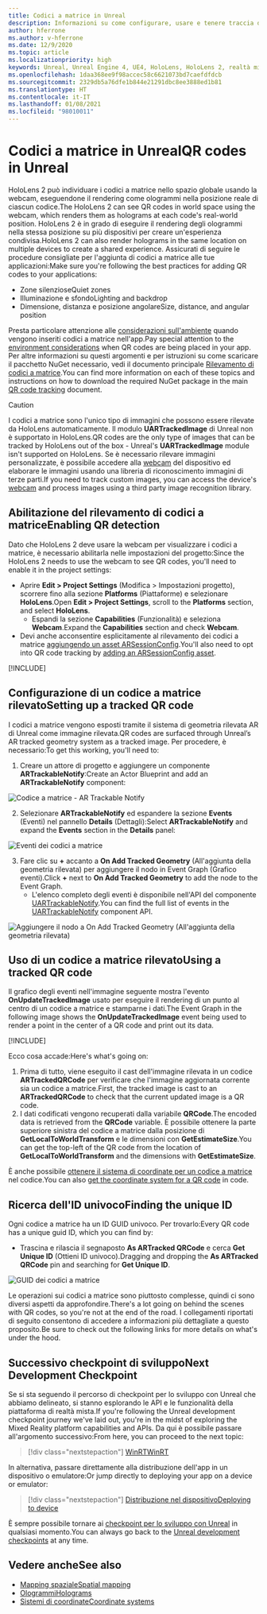 ```yaml
---
title: Codici a matrice in Unreal
description: Informazioni su come configurare, usare e tenere traccia dei codici a matrice nelle applicazioni di realtà mista Unreal.
author: hferrone
ms.author: v-hferrone
ms.date: 12/9/2020
ms.topic: article
ms.localizationpriority: high
keywords: Unreal, Unreal Engine 4, UE4, HoloLens, HoloLens 2, realtà mista, sviluppo, funzionalità, documentazione, guide, ologrammi, codici a matrice, visore VR realtà mista, visore VR di windows mixed reality, visore per realtà virtuale
ms.openlocfilehash: 1daa368ee9f98accec58c6621073bd7caefdfdcb
ms.sourcegitcommit: 2329db5a76dfe1b844e21291dbc8ee3888ed1b81
ms.translationtype: HT
ms.contentlocale: it-IT
ms.lasthandoff: 01/08/2021
ms.locfileid: "98010011"
---
```

# <a name="qr-codes-in-unreal"></a><span data-ttu-id="c956d-104">Codici a matrice in Unreal</span><span class="sxs-lookup"><span data-stu-id="c956d-104">QR codes in Unreal</span></span>

<span data-ttu-id="c956d-105">HoloLens 2 può individuare i codici a matrice nello spazio globale usando la webcam, eseguendone il rendering come ologrammi nella posizione reale di ciascun codice.</span><span class="sxs-lookup"><span data-stu-id="c956d-105">The HoloLens 2 can see QR codes in world space using the webcam, which renders them as holograms at each code's real-world position.</span></span> <span data-ttu-id="c956d-106">HoloLens 2 è in grado di eseguire il rendering degli ologrammi nella stessa posizione su più dispositivi per creare un'esperienza condivisa.</span><span class="sxs-lookup"><span data-stu-id="c956d-106">HoloLens 2 can also render holograms in the same location on multiple devices to create a shared experience.</span></span> <span data-ttu-id="c956d-107">Assicurati di seguire le procedure consigliate per l'aggiunta di codici a matrice alle tue applicazioni:</span><span class="sxs-lookup"><span data-stu-id="c956d-107">Make sure you're following the best practices for adding QR codes to your applications:</span></span>

- <span data-ttu-id="c956d-108">Zone silenziose</span><span class="sxs-lookup"><span data-stu-id="c956d-108">Quiet zones</span></span>
- <span data-ttu-id="c956d-109">Illuminazione e sfondo</span><span class="sxs-lookup"><span data-stu-id="c956d-109">Lighting and backdrop</span></span>
- <span data-ttu-id="c956d-110">Dimensione, distanza e posizione angolare</span><span class="sxs-lookup"><span data-stu-id="c956d-110">Size, distance, and angular position</span></span>

<span data-ttu-id="c956d-111">Presta particolare attenzione alle [considerazioni sull'ambiente](../../environment-considerations-for-hololens.md) quando vengono inseriti codici a matrice nell'app.</span><span class="sxs-lookup"><span data-stu-id="c956d-111">Pay special attention to the [environment considerations](../../environment-considerations-for-hololens.md) when QR codes are being placed in your app.</span></span> <span data-ttu-id="c956d-112">Per altre informazioni su questi argomenti e per istruzioni su come scaricare il pacchetto NuGet necessario, vedi il documento principale [Rilevamento di codici a matrice](../platform-capabilities-and-apis/qr-code-tracking.md).</span><span class="sxs-lookup"><span data-stu-id="c956d-112">You can find more information on each of these topics and instructions on how to download the required NuGet package in the main [QR code tracking](../platform-capabilities-and-apis/qr-code-tracking.md) document.</span></span>

> [!CAUTION]
> <span data-ttu-id="c956d-113">I codici a matrice sono l'unico tipo di immagini che possono essere rilevate da HoloLens automaticamente. Il modulo **UARTrackedImage** di Unreal non è supportato in HoloLens.</span><span class="sxs-lookup"><span data-stu-id="c956d-113">QR codes are the only type of images that can be tracked by HoloLens out of the box - Unreal's **UARTrackedImage** module isn't supported on HoloLens.</span></span> <span data-ttu-id="c956d-114">Se è necessario rilevare immagini personalizzate, è possibile accedere alla [webcam](unreal-hololens-camera.md) del dispositivo ed elaborare le immagini usando una libreria di riconoscimento immagini di terze parti.</span><span class="sxs-lookup"><span data-stu-id="c956d-114">If you need to track custom images, you can access the device's [webcam](unreal-hololens-camera.md) and process images using a third party image recognition library.</span></span> 

## <a name="enabling-qr-detection"></a><span data-ttu-id="c956d-115">Abilitazione del rilevamento di codici a matrice</span><span class="sxs-lookup"><span data-stu-id="c956d-115">Enabling QR detection</span></span>

<span data-ttu-id="c956d-116">Dato che HoloLens 2 deve usare la webcam per visualizzare i codici a matrice, è necessario abilitarla nelle impostazioni del progetto:</span><span class="sxs-lookup"><span data-stu-id="c956d-116">Since the HoloLens 2 needs to use the webcam to see QR codes, you'll need to enable it in the project settings:</span></span>
- <span data-ttu-id="c956d-117">Aprire **Edit > Project Settings** (Modifica > Impostazioni progetto), scorrere fino alla sezione **Platforms** (Piattaforme) e selezionare **HoloLens**.</span><span class="sxs-lookup"><span data-stu-id="c956d-117">Open **Edit > Project Settings**, scroll to the **Platforms** section, and select **HoloLens**.</span></span>
    + <span data-ttu-id="c956d-118">Espandi la sezione **Capabilities** (Funzionalità) e seleziona **Webcam**.</span><span class="sxs-lookup"><span data-stu-id="c956d-118">Expand the **Capabilities** section and check **Webcam**.</span></span>  
- <span data-ttu-id="c956d-119">Devi anche acconsentire esplicitamente al rilevamento dei codici a matrice [aggiungendo un asset ARSessionConfig](https://docs.microsoft.com/windows/mixed-reality/unreal-uxt-ch3#adding-the-session-asset).</span><span class="sxs-lookup"><span data-stu-id="c956d-119">You'll also need to opt into QR code tracking by [adding an ARSessionConfig asset](https://docs.microsoft.com/windows/mixed-reality/unreal-uxt-ch3#adding-the-session-asset).</span></span>

[!INCLUDE[](includes/tabs-qr-codes-1.md)]

## <a name="setting-up-a-tracked-qr-code"></a><span data-ttu-id="c956d-120">Configurazione di un codice a matrice rilevato</span><span class="sxs-lookup"><span data-stu-id="c956d-120">Setting up a tracked QR code</span></span>

<span data-ttu-id="c956d-121">I codici a matrice vengono esposti tramite il sistema di geometria rilevata AR di Unreal come immagine rilevata.</span><span class="sxs-lookup"><span data-stu-id="c956d-121">QR codes are surfaced through Unreal’s AR tracked geometry system as a tracked image.</span></span> <span data-ttu-id="c956d-122">Per procedere, è necessario:</span><span class="sxs-lookup"><span data-stu-id="c956d-122">To get this working, you'll need to:</span></span>
1. <span data-ttu-id="c956d-123">Creare un attore di progetto e aggiungere un componente **ARTrackableNotify**:</span><span class="sxs-lookup"><span data-stu-id="c956d-123">Create an Actor Blueprint and add an **ARTrackableNotify** component:</span></span>

![Codice a matrice - AR Trackable Notify](images/unreal-spatialmapping-artrackablenotify.PNG)

2. <span data-ttu-id="c956d-125">Selezionare **ARTrackableNotify** ed espandere la sezione **Events** (Eventi) nel pannello **Details** (Dettagli):</span><span class="sxs-lookup"><span data-stu-id="c956d-125">Select **ARTrackableNotify** and expand the **Events** section in the **Details** panel:</span></span>

![Eventi dei codici a matrice](images/unreal-spatialmapping-events.PNG)

3. <span data-ttu-id="c956d-127">Fare clic su **+** accanto a **On Add Tracked Geometry** (All'aggiunta della geometria rilevata) per aggiungere il nodo in Event Graph (Grafico eventi).</span><span class="sxs-lookup"><span data-stu-id="c956d-127">Click **+** next to **On Add Tracked Geometry** to add the node to the Event Graph.</span></span>
    - <span data-ttu-id="c956d-128">L'elenco completo degli eventi è disponibile nell'API del componente [UARTrackableNotify](https://docs.unrealengine.com/API/Runtime/AugmentedReality/UARTrackableNotifyComponent/index.html).</span><span class="sxs-lookup"><span data-stu-id="c956d-128">You can find the full list of events in the [UARTrackableNotify](https://docs.unrealengine.com/API/Runtime/AugmentedReality/UARTrackableNotifyComponent/index.html) component API.</span></span>

![Aggiungere il nodo a On Add Tracked Geometry (All'aggiunta della geometria rilevata)](images/unreal-qr-codes-tracked-geometry.png)

## <a name="using-a-tracked-qr-code"></a><span data-ttu-id="c956d-130">Uso di un codice a matrice rilevato</span><span class="sxs-lookup"><span data-stu-id="c956d-130">Using a tracked QR code</span></span>

<span data-ttu-id="c956d-131">Il grafico degli eventi nell'immagine seguente mostra l'evento **OnUpdateTrackedImage** usato per eseguire il rendering di un punto al centro di un codice a matrice e stamparne i dati.</span><span class="sxs-lookup"><span data-stu-id="c956d-131">The Event Graph in the following image shows the **OnUpdateTrackedImage** event being used to render a point in the center of a QR code and print out its data.</span></span>

[!INCLUDE[](includes/tabs-qr-codes-2.md)]

<span data-ttu-id="c956d-132">Ecco cosa accade:</span><span class="sxs-lookup"><span data-stu-id="c956d-132">Here's what's going on:</span></span>
1. <span data-ttu-id="c956d-133">Prima di tutto, viene eseguito il cast dell'immagine rilevata in un codice **ARTrackedQRCode** per verificare che l'immagine aggiornata corrente sia un codice a matrice.</span><span class="sxs-lookup"><span data-stu-id="c956d-133">First, the tracked image is cast to an **ARTrackedQRCode** to check that the current updated image is a QR code.</span></span>  
2. <span data-ttu-id="c956d-134">I dati codificati vengono recuperati dalla variabile **QRCode**.</span><span class="sxs-lookup"><span data-stu-id="c956d-134">The encoded data is retrieved from the **QRCode** variable.</span></span> <span data-ttu-id="c956d-135">È possibile ottenere la parte superiore sinistra del codice a matrice dalla posizione di **GetLocalToWorldTransform** e le dimensioni con **GetEstimateSize**.</span><span class="sxs-lookup"><span data-stu-id="c956d-135">You can get the top-left of the QR code from the location of **GetLocalToWorldTransform** and the dimensions with **GetEstimateSize**.</span></span>

<span data-ttu-id="c956d-136">È anche possibile [ottenere il sistema di coordinate per un codice a matrice](https://docs.microsoft.com/windows/mixed-reality/qr-code-tracking#getting-the-coordinate-system-for-a-qr-code) nel codice.</span><span class="sxs-lookup"><span data-stu-id="c956d-136">You can also [get the coordinate system for a QR code](https://docs.microsoft.com/windows/mixed-reality/qr-code-tracking#getting-the-coordinate-system-for-a-qr-code) in code.</span></span>

## <a name="finding-the-unique-id"></a><span data-ttu-id="c956d-137">Ricerca dell'ID univoco</span><span class="sxs-lookup"><span data-stu-id="c956d-137">Finding the unique ID</span></span>

<span data-ttu-id="c956d-138">Ogni codice a matrice ha un ID GUID univoco. Per trovarlo:</span><span class="sxs-lookup"><span data-stu-id="c956d-138">Every QR code has a unique guid ID, which you can find by:</span></span>
- <span data-ttu-id="c956d-139">Trascina e rilascia il segnaposto **As ARTracked QRCode** e cerca **Get Unique ID** (Ottieni ID univoco).</span><span class="sxs-lookup"><span data-stu-id="c956d-139">Dragging and dropping the **As ARTracked QRCode**  pin and searching for **Get Unique ID**.</span></span>

![GUID dei codici a matrice](images/unreal-qr-guid.PNG)

<span data-ttu-id="c956d-141">Le operazioni sui codici a matrice sono piuttosto complesse, quindi ci sono diversi aspetti da approfondire.</span><span class="sxs-lookup"><span data-stu-id="c956d-141">There's a lot going on behind the scenes with QR codes, so you're not at the end of the road.</span></span> <span data-ttu-id="c956d-142">I collegamenti riportati di seguito consentono di accedere a informazioni più dettagliate a questo proposito.</span><span class="sxs-lookup"><span data-stu-id="c956d-142">Be sure to check out the following links for more details on what's under the hood.</span></span>

## <a name="next-development-checkpoint"></a><span data-ttu-id="c956d-143">Successivo checkpoint di sviluppo</span><span class="sxs-lookup"><span data-stu-id="c956d-143">Next Development Checkpoint</span></span>

<span data-ttu-id="c956d-144">Se si sta seguendo il percorso di checkpoint per lo sviluppo con Unreal che abbiamo delineato, si stanno esplorando le API e le funzionalità della piattaforma di realtà mista.</span><span class="sxs-lookup"><span data-stu-id="c956d-144">If you're following the Unreal development checkpoint journey we've laid out, you're in the midst of exploring the Mixed Reality platform capabilities and APIs.</span></span> <span data-ttu-id="c956d-145">Da qui è possibile passare all'argomento successivo:</span><span class="sxs-lookup"><span data-stu-id="c956d-145">From here, you can proceed to the next topic:</span></span>

> [!div class="nextstepaction"]
> [<span data-ttu-id="c956d-146">WinRT</span><span class="sxs-lookup"><span data-stu-id="c956d-146">WinRT</span></span>](unreal-winRT.md)

<span data-ttu-id="c956d-147">In alternativa, passare direttamente alla distribuzione dell'app in un dispositivo o emulatore:</span><span class="sxs-lookup"><span data-stu-id="c956d-147">Or jump directly to deploying your app on a device or emulator:</span></span>

> [!div class="nextstepaction"]
> [<span data-ttu-id="c956d-148">Distribuzione nel dispositivo</span><span class="sxs-lookup"><span data-stu-id="c956d-148">Deploying to device</span></span>](unreal-deploying.md)

<span data-ttu-id="c956d-149">È sempre possibile tornare ai [checkpoint per lo sviluppo con Unreal](unreal-development-overview.md#3-platform-capabilities-and-apis) in qualsiasi momento.</span><span class="sxs-lookup"><span data-stu-id="c956d-149">You can always go back to the [Unreal development checkpoints](unreal-development-overview.md#3-platform-capabilities-and-apis) at any time.</span></span>

## <a name="see-also"></a><span data-ttu-id="c956d-150">Vedere anche</span><span class="sxs-lookup"><span data-stu-id="c956d-150">See also</span></span>
* [<span data-ttu-id="c956d-151">Mapping spaziale</span><span class="sxs-lookup"><span data-stu-id="c956d-151">Spatial mapping</span></span>](../../design/spatial-mapping.md)
* [<span data-ttu-id="c956d-152">Ologrammi</span><span class="sxs-lookup"><span data-stu-id="c956d-152">Holograms</span></span>](../../discover/hologram.md)
* [<span data-ttu-id="c956d-153">Sistemi di coordinate</span><span class="sxs-lookup"><span data-stu-id="c956d-153">Coordinate systems</span></span>](../../design/coordinate-systems.md)
